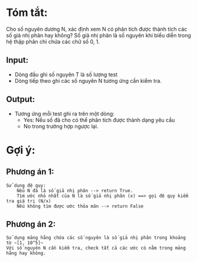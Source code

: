 # Tóm tắt:
Cho số nguyên dương N, xác định xem N có phân tích được thành tích các số giả nhị phân hay không?
Số giả nhị phân là số nguyên khi biểu diễn trong hệ thập phân chỉ chứa các chữ số 0, 1.
## Input:
- Dòng đầu ghi số nguyên T là số lượng test
- Dòng tiếp theo ghi các số nguyên N tương ứng cần kiểm tra.
## Output:
- Tương ứng mỗi test ghi ra trên một dòng:
    * Yes: Nếu số đã cho có thể phân tích được thành dạng yêu cầu
    * No trong trường hợp ngược lại.
# Gợi ý:
## Phương án 1: 
    Sử dụng đệ quy:
        Nếu N đã là số giả nhị phân --> return True.
        Tìm ước nhỏ nhất của N là số giả nhị phân (x) ==> gọi đệ quy kiểm tra giá trị (N/x)
        Nếu không tìm được ước thỏa mãn --> return False
## Phương án 2:
    Sử dụng mảng hằng chứa các số nguyên là số giả nhị phân trong khoảng từ ~[1, 10^5]~
    Với số nguyên N cần kiểm tra, check tất cả các ước có nằm trong mảng hằng hay không.
